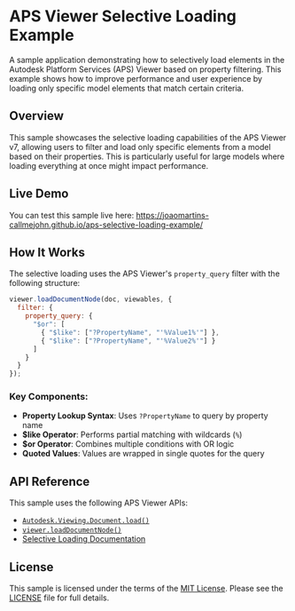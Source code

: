 # APS Viewer Selective Loading Example

A sample application demonstrating how to selectively load elements in the Autodesk Platform Services (APS) Viewer based on property filtering. This example shows how to improve performance and user experience by loading only specific model elements that match certain criteria.

## Overview

This sample showcases the selective loading capabilities of the APS Viewer v7, allowing users to filter and load only specific elements from a model based on their properties. This is particularly useful for large models where loading everything at once might impact performance.

## Live Demo

You can test this sample live here: https://joaomartins-callmejohn.github.io/aps-selective-loading-example/

## How It Works

The selective loading uses the APS Viewer's `property_query` filter with the following structure:

```javascript
viewer.loadDocumentNode(doc, viewables, {
  filter: {
    property_query: {
      "$or": [
        { "$like": ["?PropertyName", "'%Value1%'"] },
        { "$like": ["?PropertyName", "'%Value2%'"] }
      ]
    }
  }
});
```

### Key Components:

- **Property Lookup Syntax**: Uses `?PropertyName` to query by property name
- **$like Operator**: Performs partial matching with wildcards (`%`)
- **$or Operator**: Combines multiple conditions with OR logic
- **Quoted Values**: Values are wrapped in single quotes for the query

## API Reference

This sample uses the following APS Viewer APIs:

- [`Autodesk.Viewing.Document.load()`](https://aps.autodesk.com/en/docs/viewer/v7/reference/Viewing/Document/#load-documentid-onsuccesscallback-onerrorcallback-accesscontrolproperties)
- [`viewer.loadDocumentNode()`](https://aps.autodesk.com/en/docs/viewer/v7/reference/Viewing/GuiViewer3D/#loaddocumentnode-avdocument-manifestnode-options)
- [Selective Loading Documentation](https://aps.autodesk.com/en/docs/viewer/v7/developers_guide/advanced_options/selective-loading/)

## License

This sample is licensed under the terms of the [MIT License](LICENSE). Please see the [LICENSE](LICENSE) file for full details.
